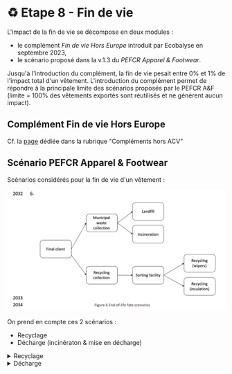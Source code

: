 # ♻️ Etape 8 - Fin de vie

L'impact de la fin de vie se décompose en deux modules :&#x20;

* le complément _Fin de vie Hors Europe_ introduit par Ecobalyse en septembre 2023,
* le scénario proposé dans la v.1.3 du _PEFCR Apparel & Footwear_.

Jusqu'à l'introduction du complément, la fin de vie pesait entre 0% et 1% de l'impact total d'un vêtement. L'introduction du complément permet de répondre à la principale limite des scénarios proposés par le PEFCR A\&F (limite = 100% des vêtements exportés sont réutilisés et ne génèrent aucun impact).&#x20;

## Complément Fin de vie Hors Europe

Cf. la [page](../complements-hors-acv/export-hors-europe.md) dédiée dans la rubrique "Compléments hors ACV"

## Scénario PEFCR Apparel & Footwear

Scénarios considérés pour la fin de vie d'un vêtement :&#x20;

![PEFCR v1.3 p121](<../../.gitbook/assets/image (163).png>)

&#x20;On prend en compte ces 2 scénarios :&#x20;

* Recyclage
* Décharge (incinératon & mise en décharge)

<details>

<summary>Recyclage</summary>

Pour le recyclage, 2 circuits sont proposés ici : le recyclage en chiffons (wipers) et en matériaux d'isolation (insulation). La prise en compte de ce recyclage se fait via la Circular Footprint Formula (CFF). [Nous avons estimé l'impact de ces circuits de recyclage et trouvé qu'il était négligeable sur cette page.](etape-1-matieres/circular-footprint-formula-cff-matiere-1.md)

</details>

<details>

<summary>Décharge</summary>

Pour évaluer l'impact de l'incinération et de la mise en décharge, on prend en compte les procédés suivants :

* le transport en camion (Truck)
* le transport en voiture (Passenger car)
* l'incinération
* la mise en décharge



### **Focus Transport**

**Distance transport (Table 41 / p. 122)**

![](<../../.gitbook/assets/image (213).png>)

**Volume produit (Table 40 / p. 121)**

![](<../../.gitbook/assets/image (212).png>)

#### Transport en camion

D'après le tableau Distance (Table 41), on peut estimer la distance faite en camion (notée d\_camion) pour l'étape de fin de vie d'un vêtement :

```
d_camion = d_municipal_waste_collection + d_recycling_collection
d_municipal_waste_collection = 30 * 80.5%

d_recycling_collection = 130 * 19.5% + 100 * 16.9% + 30 * 3.6%

d_camion = 30 * 80.5% + 130 * 19.5% +  100 * 16.9% + 30 * 3.6%
d_camion = 67.48 km
```

La demande en transport en camion D\_camion s'exprime en tonnes.km. Pour un vêtement de masse m on a donc :

```
D_camion = m * d_camion
Pour un t-shirt m = 170 g = 0.00017 tonne

D_camion = 0.00017 * 67.48 
D_camion = 0.01147 tonnes.km
```

À partir du procédé de transport en camion P\__camion_\_cch, on peut en déduire l'impact sur le changement climatique du transport en camion de la fin de vie du t-shirt :

```
Impact_camion = D_camion * P_camion_cch
Impact_camion = 0.01147 * 0.269575
Impact_camion = 0.003092 kgCO2e
Impact_camion = 3.09 gCO2e
```

#### Transport en voiture

D'après le tableau Distance (Table 33), 19.5% des vêtements font 1 km en voiture pour être déposé dans le point de collecte des vêtements. D'où `d_voiture` la distance parcourue en voiture pour un vêtement.&#x20;

```
d_voiture = 1*19.5%
d_voiture = 0.195 km
```

Le PEFCR v1.3 indique qu'il faut prendre en compte la part du coffre qu'occupe le vêtement que l'on amène au point de collecte (cf. tableau Volume / Table 40).&#x20;

```
Impact_voiture = d_voiture * part_coffre_occupé * P_voiture_cch 
Avec part_coffre_occupé = volume_tshirt / volume_coffre

Finalement : 
Impact_voiture = 0.195 * 0.0018/0.2 * 0.18713
Impact_voiture = 0.000328 kgCO2e
Impact_voiture = 0.328 gCO2e
```

###

### Focus Incinération (CFF)&#x20;

On prend les hypothèses issues du document PEF RP study p.72 :

45% of municipal waste collected is incinerated and 55% is landfilled.

Soit P\_incinération le procédé d'incinération de déchets textiles en France:

```
Impact_incinération = m * part_incinération * P_incinération_cch
part_incinération = (80.5% + 2.6%) * 45% = 37.395%
Impact_incinération = 0.17 * 37.395% * 0.397022
Impact_incinération = 0.02523 kgCO2e
```

Dans la documentation de la Base Impacts, l'énergie de l'incinération est valorisée en électricité. Comme le stipule la CFF (Circular Footprint Formula) il faut donc retrancher l'impact de l'électricité si elle avait été généré d'une autre manière.\
On peut calculer d'abord l'impact de cette électricité si elle avait généré de façon standard :

```
Bénéfice_incinération = m * part_incinération * Elec_incinération * P_élec_FR
Elec_incinération = 2.25 MJ/kg incinéré
Elec_incinération = 2.25/3.6 kWh/kg incinéré
Bénéfice_incinération = 0.17 * 37.395% * 2.24 / 3.6 * 0.0813
Bénéfice_incinération = 0.003 kgCO2e
```

Finalement :

```
Impact_total_incinération = Impact_incinération - Bénéfice_incinération
Impact_total_incinération = 0.022 kgCO2e
```

###

### Focus Mise en décharge

De même pour la mise en décharge, avec P\_décharge le procédé de mise en décharge textile en France :

```
Impact_décharge = m * part_décharge * P_décharge_cch

part_décharge = (80.5% + 2.6%) * 55% = 45.705%
Impact_décharge = 0.17 * 45.705% * 2.22265
Impact_décharge = 0.17269 kgCO2e
```

</details>
